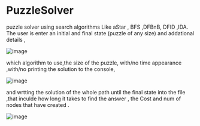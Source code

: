 # PuzzleSolver

puzzle solver using search algorithms Like aStar , BFS ,DFBnB, DFID ,IDA. 
The user is enter an initial and final state (puzzle of any size) and addational details ,

![image](https://user-images.githubusercontent.com/57864630/170976497-bb3932bc-e74c-40d9-8aac-8332ba6598a9.png)

which algorithm to use,the size of the puzzle, with/no time appearance ,with/no printing the solution to the console,

![image](https://user-images.githubusercontent.com/57864630/170976942-df2747dc-03f9-4187-91ee-0340d4ac358f.png)

and wrtting the solution of the whole path until the final state into the file ,that inculde how long it takes to find the answer ,
the Cost and num of nodes that have created .

![image](https://user-images.githubusercontent.com/57864630/170977892-f3fef30e-dfee-463e-a74a-f03b9ee408d1.png)




